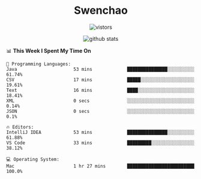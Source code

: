 <h1 align="center">Swenchao</h3>

<p align="center">
  <img src="https://visitor-badge.glitch.me/badge?page_id=Swenchao" alt="vistors" />
</p>

<p align="center">
  <img src="https://github-readme-stats.vercel.app/api?username=Swenchao&count_private=true&show_icons=true&theme=vue-dark&hide_title=true" alt="github stats" />
</p>

<!--START_SECTION:waka-->
📊 **This Week I Spent My Time On** 

```text
💬 Programming Languages: 
Java                     53 mins             ███████████████░░░░░░░░░░   61.74% 
CSV                      17 mins             █████░░░░░░░░░░░░░░░░░░░░   19.61% 
Text                     16 mins             ████░░░░░░░░░░░░░░░░░░░░░   18.41% 
XML                      0 secs              ░░░░░░░░░░░░░░░░░░░░░░░░░   0.14% 
JSON                     0 secs              ░░░░░░░░░░░░░░░░░░░░░░░░░   0.1%

🔥 Editors: 
IntelliJ IDEA            53 mins             ███████████████░░░░░░░░░░   61.88% 
VS Code                  33 mins             █████████░░░░░░░░░░░░░░░░   38.12%

💻 Operating System: 
Mac                      1 hr 27 mins        █████████████████████████   100.0%

```


<!--END_SECTION:waka-->
